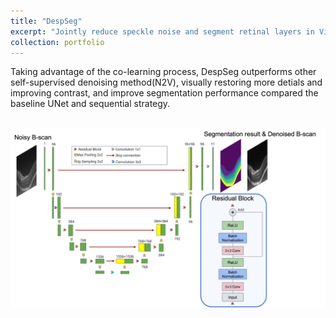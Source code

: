 ```yaml
---
title: "DespSeg"
excerpt: "Jointly reduce speckle noise and segment retinal layers in Vis-OCT images<br/><img src='/portfolio/Archi.jpg'>"
collection: portfolio
---
```


Taking advantage of the co-learning process, DespSeg outperforms other self-supervised denoising method(N2V), visually restoring more detials and improving contrast, and improve segmentation performance compared the baseline UNet and sequential strategy. 

<br/><img src='/portfolio/Archi.jpg'>

